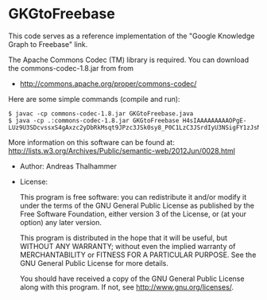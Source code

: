 GKGtoFreebase
=============
This code serves as a reference implementation of the 
"Google Knowledge Graph to Freebase" link.

The Apache Commons Codec (TM) library is required. You can download the 
commons-codec-1.8.jar from
from 
* http://commons.apache.org/proper/commons-codec/

Here are some simple commands (compile and run):
```
$ javac -cp commons-codec-1.8.jar GKGtoFreebase.java
$ java -cp .:commons-codec-1.8.jar GKGtoFreebase H4sIAAAAAAAAAOPgE-LUz9U3SDcvssxS4gAxzc2yDbRkMsqt9JPzc3JSk0sy8_P0C1LzC3JSrdIyU3NSigFY1zJsNQAAAA
```
More information on this software can be found at:
http://lists.w3.org/Archives/Public/semantic-web/2012Jun/0028.html

* Author: Andreas Thalhammer


* License:

    This program is free software: you can redistribute it and/or modify
    it under the terms of the GNU General Public License as published by
    the Free Software Foundation, either version 3 of the License, or
    (at your option) any later version.

    This program is distributed in the hope that it will be useful,
    but WITHOUT ANY WARRANTY; without even the implied warranty of
    MERCHANTABILITY or FITNESS FOR A PARTICULAR PURPOSE.  See the
    GNU General Public License for more details.

    You should have received a copy of the GNU General Public License
    along with this program.  If not, see <http://www.gnu.org/licenses/>.
